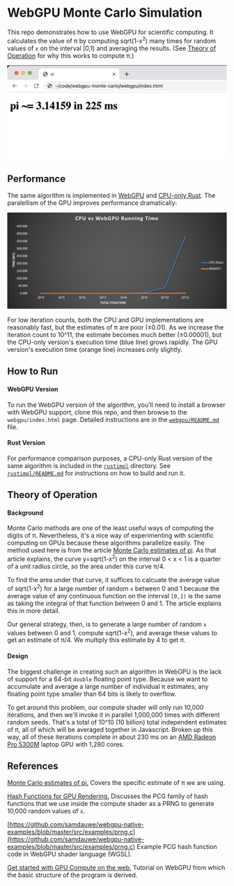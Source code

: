 # WebGPU Monte Carlo Simulation

This repo demonstrates how to use WebGPU for scientific computing.  It calculates the value of π by computing sqrt(1-x<sup>2</sup>) many times for random values of `x` on the interval [0,1) and averaging the results.  (See [Theory of Operation](#theory-of-operation) for why this works to compute π.)

<p align="center">
<img src="https://github.com/fsctl/webgpu-monte-carlo/blob/main/screenshot.png?raw=true" alt="screenshot">
</p>

## Performance

The same algorithm is implemented in [WebGPU](webgpu/) and [CPU-only Rust](rustimpl/).  The paralellism of the GPU improves performance dramatically:

![performance](https://github.com/fsctl/webgpu-monte-carlo/blob/main/time-graph.png?raw=true)

For low iteration counts, both the CPU and GPU implementations are reasonably fast, but the estimates of π are poor (±0.01).  As we increase the iteration count to 10^11, the estimate becomes much better (±0.00001), but the CPU-only version's execution time (blue line) grows rapidly.  The GPU version's execution time (orange line) increases only slightly.

## How to Run

#### WebGPU Version

To run the WebGPU version of the algorithm, you'll need to install a browser with WebGPU support, clone this repo, and then browse to the `webgpu/index.html` page.  Detailed instructions are in the [`webgpu/README.md`](webgpu/README.md) file.

#### Rust Version

For performance comparison purposes, a CPU-only Rust version of the same algorithm is included in the [`rustimpl`](rustimpl/) directory.  See [`rustimpl/README.md`](rustimpl/README.md) for instructions on how to build and run it.

## Theory of Operation

#### Background

Monte Carlo methods are one of the least useful ways of computing the digits of π. Nevertheless, it's a nice way of experimenting with scientific computing on GPUs because these algorithms parallelize easily.  The method used here is from the article [Monte Carlo estimates of pi](https://blogs.sas.com/content/iml/2016/03/14/monte-carlo-estimates-of-pi.html). As that article explains, the curve y=sqrt(1-x<sup>2</sup>) on the interval 0 < x < 1 is a quarter of a unit radius circle, so the area under this curve π/4.

To find the area under that curve, it suffices to calcuate the average value of sqrt(1-x<sup>2</sup>) for a large number of random `x` between 0 and 1 because the average value of any continuous function on the interval `[0,1)` is the same as taking the integral of that function between 0 and 1.  The article explains this in more detail.

Our general strategy, then, is to generate a large number of random `x` values between 0 and 1, compute sqrt(1-x<sup>2</sup>), and average these values to get an estimate of π/4.  We multiply this estimate by 4 to get π.

#### Design

The biggest challenge in creating such an algorithm in WebGPU is the lack of support for a 64-bit `double` floating point type.  Because we want to accumulate and average a large number of individual π estimates, any floating point type smaller than 64 bits is likely to overflow.

To get around this problem, our compute shader will only run 10,000 iterations, and then we'll invoke it in parallel 1,000,000 times with different random seeds.  That's a total of 10^10 (10 billion) total independent estimates of π, all of which will be averaged together in Javascript.  Broken up this way, all of these iterations complete in about 230 ms on an [AMD Radeon Pro 5300M](https://www.techpowerup.com/gpu-specs/radeon-pro-5300m.c3464) laptop GPU with 1,280 cores.

## References

[Monte Carlo estimates of pi.](https://blogs.sas.com/content/iml/2016/03/14/monte-carlo-estimates-of-pi.html) Covers the specific estimate of π we are using.

[Hash Functions for GPU Rendering.](https://www.reedbeta.com/blog/hash-functions-for-gpu-rendering/) Discusses the PCG family of hash functions that we use inside the compute shader as a PRNG to generate 10,000 random values of `x`.

[https://github.com/samdauwe/webgpu-native-examples/blob/master/src/examples/prng.c](https://github.com/samdauwe/webgpu-native-examples/blob/master/src/examples/prng.c) Example PCG hash function code in WebGPU shader language (WGSL).

[Get started with GPU Compute on the web.](https://web.dev/gpu-compute/) Tutorial on WebGPU from which the basic structure of the program is derived.